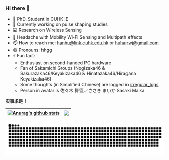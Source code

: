 ### Hi there 👋

<!--
**huhanwj/huhanwj** is a ✨ _special_ ✨ repository because its `README.md` (this file) appears on your GitHub profile.

-->

- 🔭 PhD. Student in CUHK IE
- 🌱 Currently working on pulse shaping studies
- 💻 Research on Wireless Sensing
- 🤔 Headache with Mobility Wi-Fi Sensing and Multipath effects
- 📫 How to reach me: hanhu@link.cuhk.edu.hk or huhanwj@gmail.com
- 😄 Pronouns: hhgg
- ⚡ Fun fact: 
    * Enthusiast on second-handed PC hardware
    * Fan of Sakamichi Groups (Nogizaka46 & Sakurazaka46/Keyakizaka46 & Hinatazaka46/Hiragana Keyakizaka46)
    * Some thoughts (in Simplified Chinese) are logged in [irregular_logs](https://github.com/han-storage/irregular-logs)
    * Person in avatar is 佐々木 舞香／ささき まいか Sasaki Maika.
    
**实事求是！**

| <a href="https://github.com/anuraghazra/github-readme-stats"><img align="center" src="https://github-readme-stats.vercel.app/api?username=huhanwj&show_icons=true&include_all_commits=true&theme=buefy&hide_border=true&count_private=true" alt="Anurag's github stats" /></a> | <a href="https://github.com/anuraghazra/github-readme-stats"><img align="center" src="https://github-readme-stats.vercel.app/api/top-langs/?username=huhanwj&exclude_repo=huhanwj.github.io&langs_count=8&layout=compact&count_private=true&hide_border=true" /></a> |
| ------------- | ------------- |

<div align="left"><img src="https://raw.githubusercontent.com/huhanwj/huhanwj/output/github-contribution-grid-snake.svg">
